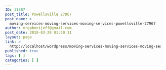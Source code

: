 ```yaml
---
ID: 11887
post_title: Powellsville 27967
post_name: >
  moving-services-moving-services-moving-services-powellsville-27967
author: mrgabonijeff@gmail.com
post_date: 2018-03-28 01:50:11
layout: page
link: >
  http://localhost/wordpress/moving-services-moving-services-moving-services-powellsville-27967/
published: true
tags: [ ]
categories: [ ]
---
```


